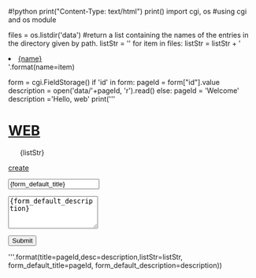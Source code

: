 #!python
print("Content-Type: text/html")
print()
import cgi, os #using cgi and os module

files = os.listdir('data') #return a list containing the names of the entries in the directory given by path.
listStr = ''
for item in files:
    listStr = listStr + '<li><a href="index.py?id={name}">{name}</a></li>'.format(name=item)

form = cgi.FieldStorage()
if 'id' in form:
    pageId = form["id"].value
    description = open('data/'+pageId, 'r').read()
else:
    pageId = 'Welcome'
    description ='Hello, web'
print('''
<!doctype html>
<html>
<head>
  <title>WEB1 - Welcome</title>
  <meta charset="utf-8">
</head>
<body>
  <h1><a href="index.py">WEB</a></h1>
  <ol>
    {listStr}
  </ol>
  <a href='create.py'>create</a>
<form action='process_update.py' method='post'>
    <input type='hidden' name='pageId' value='{form_default_title}'>
    <p><input type='text' name='title' placeholder='title' value='{form_default_title}'></p>
    <p><textarea rows='4' name="description" placeholder='description'>{form_default_description}</textarea></p>
    <p><input type="submit"></p>
</form>
</body>
</html>
'''.format(title=pageId,desc=description,listStr=listStr, form_default_title=pageId, form_default_description=description))